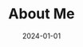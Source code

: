 ---
title: "About Me"  # Add a page title.
summary: "Hello!"  # Add a page description.
date: "2024-01-01"  # Add today's date.
type: "widget_page"  # Page type is a Widget Page
---